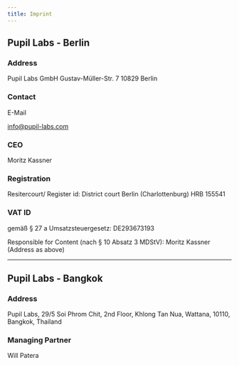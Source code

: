 ```yaml
---
title: Imprint
---
```

<h2>Pupil Labs - Berlin</h2>

<h3 class="u-padBottom--0">Address</h3>

<p>Pupil Labs GmbH Gustav-Müller-Str. 7 10829 Berlin</p>

<h3 class="u-padBottom--0">Contact</h3>E-Mail 

<p><a href="mailto:info@pupil-labs.com" target="_blank">info@pupil-labs.com</a></p>

<h3 class="u-padBottom--0">CEO</h3>

<p>Moritz Kassner</p>

<h3 class="u-padBottom--0">Registration</h3>

<p>Resitercourt/ Register id: District court Berlin (Charlottenburg) HRB 155541</p>

<h3 class="u-padBottom--0">VAT ID</h3>

<p>gemäß § 27 a Umsatzsteuergesetz: DE293673193</p>

<p>Responsible for Content (nach § 10 Absatz 3 MDStV): Moritz Kassner (Address as above)</p>

<div class="u-padBottom--2"><hr></div>

<h2>Pupil Labs - Bangkok</h2>

<h3 class="u-padBottom--0">Address</h3>

<p>Pupil Labs, 29/5 Soi Phrom Chit, 2nd Floor, Khlong Tan Nua, Wattana, 10110, Bangkok, Thailand</p>

<h3 class="u-padBottom--0">Managing Partner</h3>

<p>Will Patera</p>